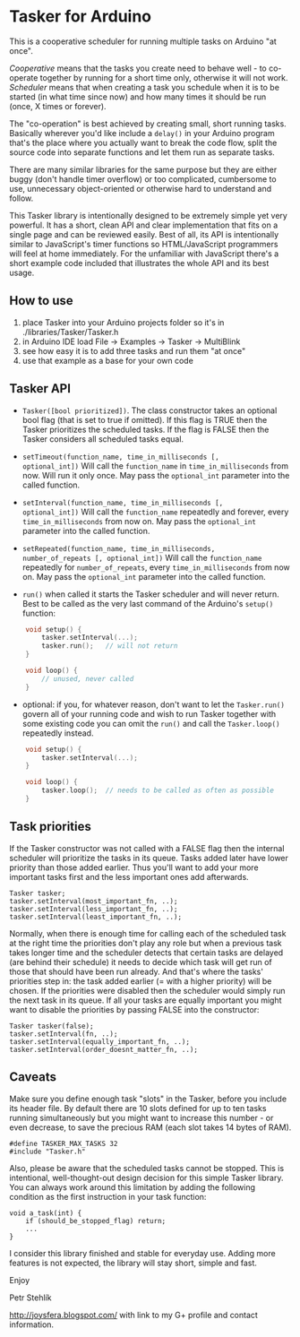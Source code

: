 Tasker for Arduino
==================

This is a cooperative scheduler for running multiple tasks on Arduino "at once".

*Cooperative* means that the tasks you create need to behave well -
to co-operate together by running for a short time only, otherwise it will not work.
*Scheduler* means that when creating a task you schedule when it is to be
started (in what time since now) and how many times it should be run
(once, X times or forever).

The "co-operation" is best achieved by creating small, short running tasks.
Basically wherever you'd like include a <code>delay()</code> in your Arduino program
that's the place where you actually want to break the code flow, split
the source code into separate functions and let them run as separate tasks.

There are many similar libraries for the same purpose but they are either
buggy (don't handle timer overflow) or too complicated, cumbersome to use,
unnecessary object-oriented or otherwise hard to understand and follow.

This Tasker library is intentionally designed to be extremely simple
yet very powerful. It has a short, clean API and clear implementation that fits
on a single page and can be reviewed easily.
Best of all, its API is intentionally similar to JavaScript's timer
functions so HTML/JavaScript programmers will feel at home immediately.
For the unfamiliar with JavaScript there's a short example code included that
illustrates the whole API and its best usage.

How to use
----------

1. place Tasker into your Arduino projects folder so it's in ./libraries/Tasker/Tasker.h
2. in Arduino IDE load File -> Examples -> Tasker -> MultiBlink
3. see how easy it is to add three tasks and run them "at once"
4. use that example as a base for your own code

Tasker API
----------

* <code>Tasker([bool prioritized])</code>. The class constructor takes
  an optional bool flag (that is set to true if omitted). If this flag
  is TRUE then the Tasker prioritizes the scheduled tasks. If the flag
  is FALSE then the Tasker considers all scheduled tasks equal.

* <code>setTimeout(function_name, time_in_milliseconds [, optional_int])</code>
  Will call the <code>function_name</code> in <code>time_in_milliseconds</code> from now.
  Will run it only once. May pass the <code>optional_int</code> parameter into the called function.

* <code>setInterval(function_name, time_in_milliseconds [, optional_int])</code>
  Will call the <code>function_name</code> repeatedly and forever, every
  <code>time_in_milliseconds</code> from now on.
  May pass the <code>optional_int</code> parameter into the called function.

* <code>setRepeated(function_name, time_in_milliseconds, number_of_repeats [, optional_int])</code>
  Will call the <code>function_name</code> repeatedly for <code>number_of_repeats</code>,
  every <code>time_in_milliseconds</code> from now on.
  May pass the <code>optional_int</code> parameter into the called function.

* <code>run()</code> when called it starts the Tasker scheduler and will never return.
  Best to be called as the very last command of the Arduino's <code>setup()</code> function:

```cpp
	void setup() {
		tasker.setInterval(...);
		tasker.run();	// will not return
	}

	void loop() {
		// unused, never called
	}
```

* optional: if you, for whatever reason, don't want to let the <code>Tasker.run()</code>
  govern all of your running code and wish to run Tasker together with some
  existing code you can omit the <code>run()</code> and call the <code>Tasker.loop()</code>
  repeatedly instead.

```cpp
	void setup() {
		tasker.setInterval(...);
	}

	void loop() {
		tasker.loop();	// needs to be called as often as possible
	}
```

Task priorities
---------------
If the Tasker constructor was not called with a FALSE flag then the internal
scheduler will prioritize the tasks in its queue. Tasks added later have lower
priority than those added earlier. Thus you'll want to add your more
important tasks first and the less important ones add afterwards.

	Tasker tasker;
	tasker.setInterval(most_important_fn, ..);
	tasker.setInterval(less_important_fn, ..);
	tasker.setInterval(least_important_fn, ..);

Normally, when there is enough time for calling each of the scheduled task
at the right time the priorities don't play any role but when a previous task takes
longer time and the scheduler detects that certain tasks are delayed
(are behind their schedule) it needs to decide which task will get run of those
that should have been run already. And that's where the tasks' priorities step
in: the task added earlier (= with a higher priority) will be chosen.
If the priorities were disabled then the scheduler would simply run the next task
in its queue. If all your tasks are equally important you might want to disable
the priorities by passing FALSE into the constructor:

	Tasker tasker(false);
	tasker.setInterval(fn, ..);
	tasker.setInterval(equally_important_fn, ..);
	tasker.setInterval(order_doesnt_matter_fn, ..);

Caveats
-------
Make sure you define enough task "slots" in the Tasker, before you include its
header file. By default there are 10 slots defined for up to ten tasks running
simultaneously but you might want to increase this number - or even decrease, to
save the precious RAM (each slot takes 14 bytes of RAM).

	#define TASKER_MAX_TASKS 32
	#include "Tasker.h"

Also, please be aware that the scheduled tasks cannot be stopped. This is
intentional, well-thought-out design decision for this simple Tasker library.
You can always work around this limitation by adding the following condition
as the first instruction in your task function:

	void a_task(int) {
		if (should_be_stopped_flag) return;
		...
	}

I consider this library finished and stable for everyday use. Adding more features
is not expected, the library will stay short, simple and fast.

Enjoy

Petr Stehlík

http://joysfera.blogspot.com/ with link to my G+ profile and contact information.
